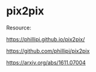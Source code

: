 # pix2pix

Resource:

https://phillipi.github.io/pix2pix/

https://github.com/phillipi/pix2pix

https://arxiv.org/abs/1611.07004
